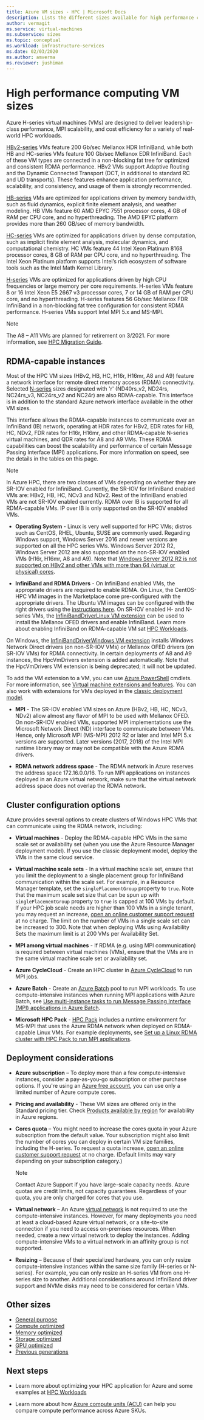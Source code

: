 ```yaml
---
title: Azure VM sizes - HPC | Microsoft Docs
description: Lists the different sizes available for high performance computing virtual machines in Azure. Lists information about the number of vCPUs, data disks and NICs as well as storage throughput and network bandwidth for sizes in this series.
author: vermagit
ms.service: virtual-machines
ms.subservice: sizes
ms.topic: conceptual
ms.workload: infrastructure-services
ms.date: 02/03/2020
ms.author: amverma
ms.reviewer: jushiman
---
```


# High performance computing VM sizes

Azure H-series virtual machines (VMs) are designed to deliver leadership-class performance, MPI scalability, and cost efficiency for a variety of real-world HPC workloads.

[HBv2-series](hbv2-series.md) VMs feature 200 Gb/sec Mellanox HDR InfiniBand, while both HB and HC-series VMs feature 100 Gb/sec Mellanox EDR InfiniBand. Each of these VM types are connected in a non-blocking fat tree for optimized and consistent RDMA performance. HBv2 VMs support Adaptive Routing and the Dynamic Connected Transport (DCT, in additional to standard RC and UD transports). These features enhance application performance, scalability, and consistency, and usage of them is strongly recommended.

[HB-series](hb-series.md) VMs are optimized for applications driven by memory bandwidth, such as fluid dynamics, explicit finite element analysis, and weather modeling. HB VMs feature 60 AMD EPYC 7551 processor cores, 4 GB of RAM per CPU core, and no hyperthreading. The AMD EPYC platform provides more than 260 GB/sec of memory bandwidth.

[HC-series](hc-series.md) VMs are optimized for applications driven by dense computation, such as implicit finite element analysis, molecular dynamics, and computational chemistry. HC VMs feature 44 Intel Xeon Platinum 8168 processor cores, 8 GB of RAM per CPU core, and no hyperthreading. The Intel Xeon Platinum platform supports Intel’s rich ecosystem of software tools such as the Intel Math Kernel Library.

[H-series](h-series.md) VMs are optimized for applications driven by high CPU frequencies or large memory per core requirements. H-series VMs feature 8 or 16 Intel Xeon E5 2667 v3 processor cores, 7 or 14 GB of RAM per CPU core, and no hyperthreading. H-series features 56 Gb/sec Mellanox FDR InfiniBand in a non-blocking fat tree configuration for consistent RDMA performance. H-series VMs support Intel MPI 5.x and MS-MPI.

> [!NOTE]
> The A8 – A11 VMs are planned for retirement on 3/2021. For more information, see [HPC Migration Guide](https://azure.microsoft.com/resources/hpc-migration-guide/).

## RDMA-capable instances

Most of the HPC VM sizes (HBv2, HB, HC, H16r, H16mr, A8 and A9) feature a network interface for remote direct memory access (RDMA) connectivity. Selected [N-series](./nc-series.md) sizes designated with 'r' (ND40rs_v2, ND24rs, NC24rs_v3, NC24rs_v2 and NC24r) are also RDMA-capable. This interface is in addition to the standard Azure network interface available in the other VM sizes.

This interface allows the RDMA-capable instances to communicate over an InfiniBand (IB) network, operating at HDR rates for HBv2, EDR rates for HB, HC, NDv2, FDR rates for H16r, H16mr, and other RDMA-capable N-series virtual machines, and QDR rates for A8 and A9 VMs. These RDMA capabilities can boost the scalability and performance of certain Message Passing Interface (MPI) applications. For more information on speed, see the details in the tables on this page.

> [!NOTE]
> In Azure HPC, there are two classes of VMs depending on whether they are SR-IOV enabled for InfiniBand. Currently, the SR-IOV for InfiniBand enabled VMs are: HBv2, HB, HC, NCv3 and NDv2. Rest of the InfiniBand enabled VMs are not SR-IOV enabled currently.
> RDMA over IB is supported for all RDMA-capable VMs.
> IP over IB is only supported on the SR-IOV enabled VMs.

- **Operating System** - Linux is very well supported for HPC VMs; distros such as CentOS, RHEL, Ubuntu, SUSE are commonly used. Regarding Windows support, Windows Server 2016 and newer versions are supported on all the HPC series VMs. Windows Server 2012 R2, Windows Server 2012 are also supported on the non-SR-IOV enabled VMs (H16r, H16mr, A8 and A9). Note that [Windows Server 2012 R2 is not supported on HBv2 and other VMs with more than 64 (virtual or physical) cores](/windows-server/virtualization/hyper-v/supported-windows-guest-operating-systems-for-hyper-v-on-windows).

- **InfiniBand and RDMA Drivers** - On InfiniBand enabled VMs, the appropriate drivers are required to enable RDMA. On Linux, the CentOS-HPC VM images in the Marketplace come pre-configured with the appropriate drivers. The Ubuntu VM images can be configured with the right drivers using the [instructions here](https://techcommunity.microsoft.com/t5/azure-compute/configuring-infiniband-for-ubuntu-hpc-and-gpu-vms/ba-p/1221351). On SR-IOV enabled H- and N-series VMs, the [InfiniBandDriverLinux VM extension](./extensions/hpc-compute-infiniband-linux.md) can be used to install the Mellanox OFED drivers and enable InfiniBand. Learn more about enabling InfiniBand on RDMA-capable VM sat [HPC Workloads](./workloads/hpc/overview.md).

On Windows, the [InfiniBandDriverWindows VM extension](./extensions/hpc-compute-infiniband-windows.md) installs Windows Network Direct drivers (on non-SR-IOV VMs) or Mellanox OFED drivers (on SR-IOV VMs) for RDMA connectivity. In certain deployments of A8 and A9 instances, the HpcVmDrivers extension is added automatically. Note that the HpcVmDrivers VM extension is being deprecated; it will not be updated.

To add the VM extension to a VM, you can use [Azure PowerShell](/powershell/azure/) cmdlets. For more information, see [Virtual machine extensions and features](./extensions/overview.md). You can also work with extensions for VMs deployed in the [classic deployment model](/previous-versions/azure/virtual-machines/windows/classic/agents-and-extensions-classic).

- **MPI** - The SR-IOV enabled VM sizes on Azure (HBv2, HB, HC, NCv3, NDv2) allow almost any flavor of MPI to be used with Mellanox OFED.
On non-SR-IOV enabled VMs, supported MPI implementations use the Microsoft Network Direct (ND) interface to communicate between VMs. Hence, only Microsoft MPI (MS-MPI) 2012 R2 or later and Intel MPI 5.x versions are supported. Later versions (2017, 2018) of the Intel MPI runtime library may or may not be compatible with the Azure RDMA drivers.

- **RDMA network address space** - The RDMA network in Azure reserves the address space 172.16.0.0/16. To run MPI applications on instances deployed in an Azure virtual network, make sure that the virtual network address space does not overlap the RDMA network.

## Cluster configuration options

Azure provides several options to create clusters of Windows HPC VMs that can communicate using the RDMA network, including: 

- **Virtual machines**  - Deploy the RDMA-capable HPC VMs in the same scale set or availability set (when you use the Azure Resource Manager deployment model). If you use the classic deployment model, deploy the VMs in the same cloud service.

- **Virtual machine scale sets** - In a virtual machine scale set, ensure that you limit the deployment to a single placement group for InfiniBand communication within the scale set. For example, in a Resource Manager template, set the `singlePlacementGroup` property to `true`. Note that the maximum scale set size that can be spun up with `singlePlacementGroup` property to `true` is capped at 100 VMs by default. If your HPC job scale needs are higher than 100 VMs in a single tenant, you may request an increase, [open an online customer support request](../azure-portal/supportability/how-to-create-azure-support-request.md) at no charge. The limit on the number of VMs in a single scale set can be increased to 300. Note that when deploying VMs using Availability Sets the maximum limit is at 200 VMs per Availability Set.

- **MPI among virtual machines** - If RDMA (e.g. using MPI communication) is required between virtual machines (VMs), ensure that the VMs are in the same virtual machine scale set or availability set.

- **Azure CycleCloud** - Create an HPC cluster in [Azure CycleCloud](/azure/cyclecloud/) to run MPI jobs.

- **Azure Batch** - Create an [Azure Batch](../batch/index.yml) pool to run MPI workloads. To use compute-intensive instances when running MPI applications with Azure Batch, see [Use multi-instance tasks to run Message Passing Interface (MPI) applications in Azure Batch](../batch/batch-mpi.md).

- **Microsoft HPC Pack** - [HPC Pack](/powershell/high-performance-computing/overview) includes a runtime environment for MS-MPI that uses the Azure RDMA network when deployed on RDMA-capable Linux VMs. For example deployments, see [Set up a Linux RDMA cluster with HPC Pack to run MPI applications](/powershell/high-performance-computing/hpcpack-linux-openfoam).

## Deployment considerations

- **Azure subscription** – To deploy more than a few compute-intensive instances, consider a pay-as-you-go subscription or other purchase options. If you're using an [Azure free account](https://azure.microsoft.com/free/), you can use only a limited number of Azure compute cores.

- **Pricing and availability** - These VM sizes are offered only in the Standard pricing tier. Check [Products available by region](https://azure.microsoft.com/global-infrastructure/services/) for availability in Azure regions.

- **Cores quota** – You might need to increase the cores quota in your Azure subscription from the default value. Your subscription might also limit the number of cores you can deploy in certain VM size families, including the H-series. To request a quota increase, [open an online customer support request](../azure-portal/supportability/how-to-create-azure-support-request.md) at no charge. (Default limits may vary depending on your subscription category.)

  > [!NOTE]
  > Contact Azure Support if you have large-scale capacity needs. Azure quotas are credit limits, not capacity guarantees. Regardless of your quota, you are only charged for cores that you use.
  
- **Virtual network** – An Azure [virtual network](https://azure.microsoft.com/documentation/services/virtual-network/) is not required to use the compute-intensive instances. However, for many deployments you need at least a cloud-based Azure virtual network, or a site-to-site connection if you need to access on-premises resources. When needed, create a new virtual network to deploy the instances. Adding compute-intensive VMs to a virtual network in an affinity group is not supported.

- **Resizing** – Because of their specialized hardware, you can only resize compute-intensive instances within the same size family (H-series or N-series). For example, you can only resize an H-series VM from one H-series size to another. Additional considerations around InfiniBand driver support and NVMe disks may need to be considered for certain VMs.


## Other sizes

- [General purpose](sizes-general.md)
- [Compute optimized](sizes-compute.md)
- [Memory optimized](sizes-memory.md)
- [Storage optimized](sizes-storage.md)
- [GPU optimized](sizes-gpu.md)
- [Previous generations](sizes-previous-gen.md)

## Next steps

- Learn more about optimizing your HPC application for Azure and some examples at [HPC Workloads](./workloads/hpc/overview.md) 

- Learn more about how [Azure compute units (ACU)](acu.md) can help you compare compute performance across Azure SKUs.
